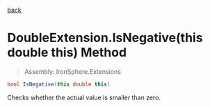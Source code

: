 ﻿

[back](/IronSphere.Extensions/types/DoubleExtension)

# DoubleExtension.IsNegative(this double this) Method

> Assembly: IronSphere.Extensions

```csharp
bool IsNegative(this double this)
```

Checks whether the actual value is smaller than zero.

 